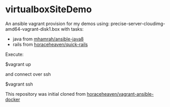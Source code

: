 # virtualboxSiteDemo
An ansible vagrant provision for my demos using: precise-server-cloudimg-amd64-vagrant-disk1.box
with tasks: 
- java from [mhamrah/ansible-java8](https://github.com/mhamrah/ansible-java8)
- rails from [horaceheaven/quick-rails](https://github.com/horaceheaven/quick-rails)

Execute:

$vagrant up

and connect over ssh

$vagrant ssh

This repository was initial cloned from [horaceheaven/vagrant-ansible-docker](https://github.com/horaceheaven/vagrant-ansible-docker)
